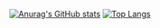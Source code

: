 [![Anurag's GitHub stats](https://github-readme-stats.vercel.app/api?username=RatzzFatzz&count_private=true?theme=dark&show_icons=true)](https://github.com/anuraghazra/github-readme-stats)
[![Top Langs](https://github-readme-stats.vercel.app/api/top-langs/?username=RatzzFatzz?theme=dark)](https://github.com/anuraghazra/github-readme-stats)